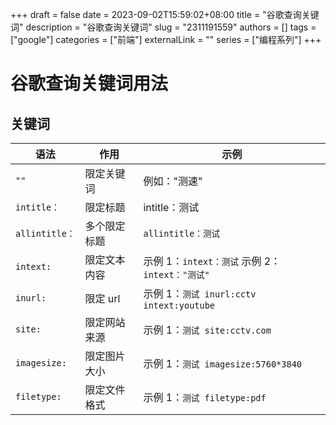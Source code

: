 +++ 
draft = false
date = 2023-09-02T15:59:02+08:00
title = "谷歌查询关键词"
description = "谷歌查询关键词"
slug = "2311191559"
authors = []
tags = ["google"]
categories = ["前端"]
externalLink = ""
series = ["编程系列"]
+++

# 谷歌查询关键词用法

## 关键词

| 语法           | 作用         | 示例                                            |
| -------------- | ------------ | ----------------------------------------------- |
| `""`           | 限定关键词   | 例如："测速"                                    |
| `intitle：`    | 限定标题     | intitle：测试                                   |
| `allintitle：` | 多个限定标题 | `allintitle：测试`                              |
| `intext:`      | 限定文本内容 | 示例 1：`intext：测试` 示例 2：`intext："测试"` |
| `inurl:`       | 限定 url     | 示例 1：`测试 inurl:cctv intext:youtube`        |
| `site:`        | 限定网站来源 | 示例 1：`测试 site:cctv.com`                    |
| `imagesize:`   | 限定图片大小 | 示例 1：`测试 imagesize:5760*3840`              |
| `filetype:`    | 限定文件格式 | 示例 1：`测试 filetype:pdf`                     |

